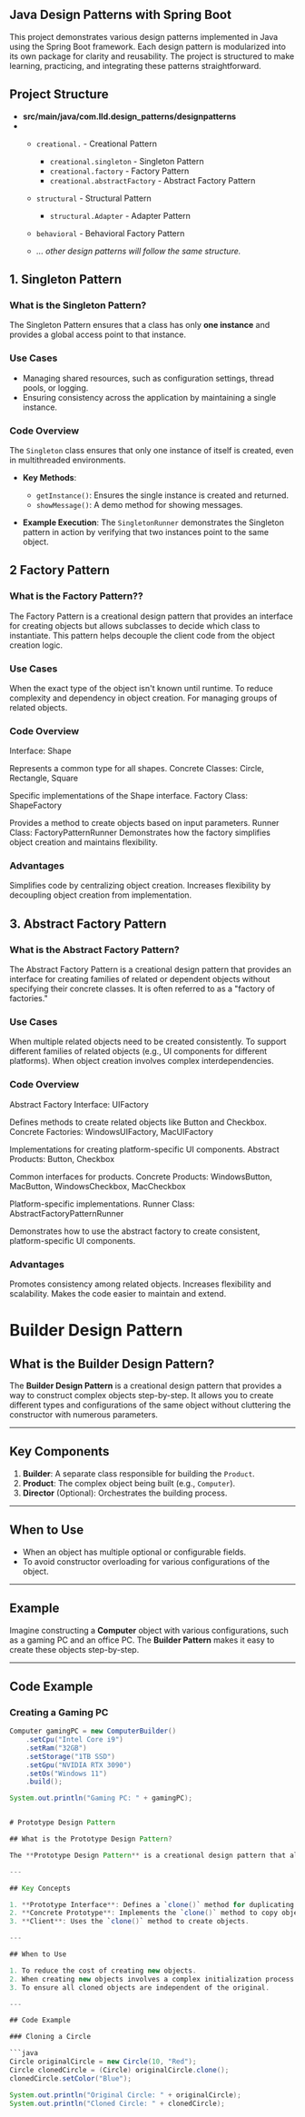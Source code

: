 

[//]: # (The following was discovered as part of building this project:)

[//]: # ()
[//]: # (* The original package name 'com.lld.design-patterns' is invalid and this project uses 'com.lld.design_patterns' instead.)

[//]: # ()
[//]: # (# Getting Started)

[//]: # ()
[//]: # (### Reference Documentation)

[//]: # (For further reference, please consider the following sections:)

[//]: # ()
[//]: # (* [Official Gradle documentation]&#40;https://docs.gradle.org&#41;)

[//]: # (* [Spring Boot Gradle Plugin Reference Guide]&#40;https://docs.spring.io/spring-boot/3.4.0/gradle-plugin&#41;)

[//]: # (* [Create an OCI image]&#40;https://docs.spring.io/spring-boot/3.4.0/gradle-plugin/packaging-oci-image.html&#41;)

[//]: # (* [Spring Web]&#40;https://docs.spring.io/spring-boot/3.4.0/reference/web/servlet.html&#41;)

[//]: # ()
[//]: # (### Guides)

[//]: # (The following guides illustrate how to use some features concretely:)

[//]: # ()
[//]: # (* [Building a RESTful Web Service]&#40;https://spring.io/guides/gs/rest-service/&#41;)

[//]: # (* [Serving Web Content with Spring MVC]&#40;https://spring.io/guides/gs/serving-web-content/&#41;)

[//]: # (* [Building REST services with Spring]&#40;https://spring.io/guides/tutorials/rest/&#41;)

[//]: # ()
[//]: # (### Additional Links)

[//]: # (These additional references should also help you:)

[//]: # ()
[//]: # (* [Gradle Build Scans – insights for your project's build]&#40;https://scans.gradle.com#gradle&#41;)

[//]: # ()


## Java Design Patterns with Spring Boot
This project demonstrates various design patterns implemented in Java using the Spring Boot framework. Each design pattern is modularized into its own package for clarity and reusability. The project is structured to make learning, practicing, and integrating these patterns straightforward.

## **Project Structure**

- **src/main/java/com.lld.design_patterns/designpatterns**
- - `creational.` - Creational Pattern
      - `creational.singleton` - Singleton Pattern
      - `creational.factory` - Factory Pattern
      - `creational.abstractFactory` - Abstract Factory Pattern
  - `structural` - Structural Pattern
      - `structural.Adapter` - Adapter Pattern
  - `behavioral` - Behavioral Factory Pattern

  - *... other design patterns will follow the same structure.*
  
[//]: # (### Creational Patterns)

[//]: # (- **Singleton Pattern**: [Code]&#40;com.lld.design_patterns.creational.singleton&#41;)

[//]: # (- **Factory Pattern**: [Code]&#40;com.lld.design_patterns.creational.factory&#41;)

[//]: # ()
[//]: # (### Structural Patterns)

[//]: # (- **Adapter Pattern**: &#40;com.lld.design_patterns.structural.adapter&#41;)

[//]: # ()
[//]: # (### Behavioral Patterns)

[//]: # (- **Strategy Pattern**: Coming Soon...)

## **1. Singleton Pattern**

### **What is the Singleton Pattern?**

The Singleton Pattern ensures that a class has only **one instance** and provides a global access point to that instance.

### **Use Cases**
- Managing shared resources, such as configuration settings, thread pools, or logging.
- Ensuring consistency across the application by maintaining a single instance.

### **Code Overview**
The `Singleton` class ensures that only one instance of itself is created, even in multithreaded environments.

- **Key Methods**:
    - `getInstance()`: Ensures the single instance is created and returned.
    - `showMessage()`: A demo method for showing messages.

- **Example Execution**:
  The `SingletonRunner` demonstrates the Singleton pattern in action by verifying that two instances point to the same object.

## **2 Factory Pattern**
### **What is the Factory Pattern??**
The Factory Pattern is a creational design pattern that provides an interface for creating objects but allows subclasses to decide which class to instantiate. This pattern helps decouple the client code from the object creation logic.

### **Use Cases**
When the exact type of the object isn't known until runtime.
To reduce complexity and dependency in object creation.
For managing groups of related objects.
### **Code Overview**
Interface: Shape

Represents a common type for all shapes.
Concrete Classes: Circle, Rectangle, Square

Specific implementations of the Shape interface.
Factory Class: ShapeFactory

Provides a method to create objects based on input parameters.
Runner Class: FactoryPatternRunner
Demonstrates how the factory simplifies object creation and maintains flexibility.
### **Advantages**
Simplifies code by centralizing object creation.
Increases flexibility by decoupling object creation from implementation.



## **3. Abstract Factory Pattern**
### **What is the Abstract Factory Pattern?**
The Abstract Factory Pattern is a creational design pattern that provides an interface for creating families of related or dependent objects without specifying their concrete classes. It is often referred to as a "factory of factories."

### **Use Cases**
When multiple related objects need to be created consistently.
To support different families of related objects (e.g., UI components for different platforms).
When object creation involves complex interdependencies.
### **Code Overview**
Abstract Factory Interface: UIFactory

Defines methods to create related objects like Button and Checkbox.
Concrete Factories: WindowsUIFactory, MacUIFactory

Implementations for creating platform-specific UI components.
Abstract Products: Button, Checkbox

Common interfaces for products.
Concrete Products: WindowsButton, MacButton, WindowsCheckbox, MacCheckbox

Platform-specific implementations.
Runner Class: AbstractFactoryPatternRunner

Demonstrates how to use the abstract factory to create consistent, platform-specific UI components.
### **Advantages**
Promotes consistency among related objects.
Increases flexibility and scalability.
Makes the code easier to maintain and extend.

# Builder Design Pattern

## What is the Builder Design Pattern?

The **Builder Design Pattern** is a creational design pattern that provides a way to construct complex objects step-by-step. It allows you to create different types and configurations of the same object without cluttering the constructor with numerous parameters.

---

## Key Components

1. **Builder**: A separate class responsible for building the `Product`.
2. **Product**: The complex object being built (e.g., `Computer`).
3. **Director** (Optional): Orchestrates the building process.

---

## When to Use

- When an object has multiple optional or configurable fields.
- To avoid constructor overloading for various configurations of the object.

---

## Example

Imagine constructing a **Computer** object with various configurations, such as a gaming PC and an office PC. The **Builder Pattern** makes it easy to create these objects step-by-step.

---

## Code Example

### Creating a Gaming PC

```java
Computer gamingPC = new ComputerBuilder()
    .setCpu("Intel Core i9")
    .setRam("32GB")
    .setStorage("1TB SSD")
    .setGpu("NVIDIA RTX 3090")
    .setOs("Windows 11")
    .build();

System.out.println("Gaming PC: " + gamingPC);


# Prototype Design Pattern

## What is the Prototype Design Pattern?

The **Prototype Design Pattern** is a creational design pattern that allows you to create new objects by copying (cloning) existing ones. It avoids the need for creating new objects from scratch when it’s unnecessary or expensive.

---

## Key Concepts

1. **Prototype Interface**: Defines a `clone()` method for duplicating objects.
2. **Concrete Prototype**: Implements the `clone()` method to copy objects.
3. **Client**: Uses the `clone()` method to create objects.

---

## When to Use

1. To reduce the cost of creating new objects.
2. When creating new objects involves a complex initialization process.
3. To ensure all cloned objects are independent of the original.

---

## Code Example

### Cloning a Circle

```java
Circle originalCircle = new Circle(10, "Red");
Circle clonedCircle = (Circle) originalCircle.clone();
clonedCircle.setColor("Blue");

System.out.println("Original Circle: " + originalCircle);
System.out.println("Cloned Circle: " + clonedCircle);



